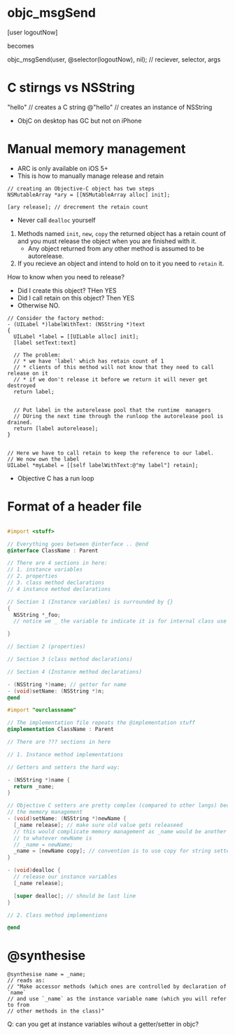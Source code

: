 

# objc_msgSend

[user logoutNow]

becomes

objc_msgSend(user, @selector(logoutNow), nil);
// reciever, selector, args


# C stirngs vs NSString

"hello" // creates a C string
@"hello" // creates an instance of NSString


* ObjC on desktop has GC but not on iPhone


# Manual memory management

* ARC is only available on iOS 5+
* This is how to manually manage release and retain

```
// creating an Objective-C object has two steps
NSMutableArray *ary = [[NSMutableArray alloc] init];

[ary release]; // drecrement the retain count
```

* Never call `dealloc` yourself

1. Methods named `init`, `new`, `copy` the returned object has a retain count of
   and you must release the object when you are finished with it.
      * Any object returned from any other method is assumed to be autorelease.
2. If you recieve an object and intend to hold on to it you need to `retain` it.


How to know when you need to release?

* Did I create this object? THen YES
* Did I call retain on this object? Then YES
* Otherwise NO.

```
// Consider the factory method:
- (UILabel *)labelWithText: (NSString *)text
{
  UILabel *label = [[UILable alloc] init];
  [label setText:text]

  // The problem:
  // * we have 'label' which has retain count of 1
  // * clients of this method will not know that they need to call release on it
  // * if we don't release it before we return it will never get destroyed
  return label;


  // Put label in the autorelease pool that the runtime  managers
  // DUring the next time through the runloop the autorelease pool is drained.
  return [label autorelease];
}


// Here we have to call retain to keep the reference to our label.
// We now own the label
UILabel *myLabel = [[self labelWithText:@"my label"] retain];
```

* Objective C has a run loop


# Format of a header file

```objectivec

#import <stuff>

// Everything goes between @interface .. @end
@interface ClassName : Parent

// There are 4 sections in here:
// 1. instance variables
// 2. properties
// 3. class method declarations
// 4 instance method declarations

// Section 1 (Instance variables) is surrounded by {}
{
  NSString *_foo;
  // notice we _ the variable to indicate it is for internal class use

}

// Section 2 (properties)

// Section 3 (class method declarations)

// Section 4 (Instance method declarations)

- (NSString *)name; // getter for name
- (void)setName: (NSString *)n;
@end

```

```objectivec
#import "ourclassname"

// The implementation file repeats the @implementation stuff
@implementation ClassName : Parent

// There are ??? sections in here

// 1. Instance method implementations

// Getters and setters the hard way:

- (NSString *)name {
  return _name;
}

// Objective C setters are pretty complex (compared to other langs) because of
// the memory management
- (void)setName: (NSString *)newName {
  [_name release]; // make sure old value gets releaseed
  // this would complicate memory management as _name would be another reference
  // to whatever newName is
  // _name = newName;
  _name = [newName copy]; // convention is to use copy for string setters
}

- (void)dealloc {
  // release our instance variables
  [_name release];

  [super dealloc]; // should be last line
}

// 2. Class method implementions

@end
```

# @synthesise

```
@synthesise name = _name;
// reads as:
// "Make accessor methods (which ones are controlled by declaration of `name`
// and use `_name` as the instance variable name (which you will refer to from
// other methods in the class)"
```

Q: can you get at instance variables wihout a getter/setter in objc?

